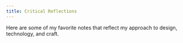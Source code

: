 ```yaml
---
title: Critical Reflections
---
```


Here are some of my favorite notes that reflect my approach to design, technology, and craft.